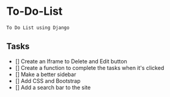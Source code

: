 # To-Do-List
    To Do List using Django

## Tasks
- [] Create an Iframe to Delete and Edit button
- [] Create a function to complete the tasks when it's clicked
- [] Make a better sidebar
- [] Add CSS and Bootstrap
- [] Add a search bar to the site
